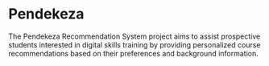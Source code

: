 # Pendekeza
The Pendekeza Recommendation System project aims to assist prospective students interested in digital skills training by providing personalized course recommendations based on their preferences and background information. 
